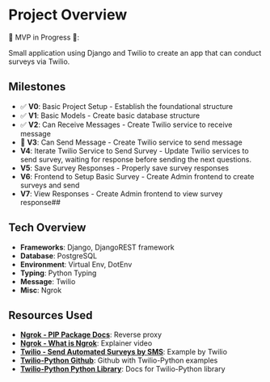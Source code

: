 # Project Overview 

🚧 MVP in Progress 🚧:

Small application using Django and Twilio to create an app that can conduct surveys via Twilio. 

## Milestones
- ✅ **V0**: Basic Project Setup - Establish the foundational structure
- ✅ **V1**: Basic Models - Create basic database structure
- ✅ **V2**: Can Receive Messages - Create Twilio service to receive message
- 🔨 **V3**: Can Send Message - Create Twilio service to send message
- **V4**: Iterate Twilio Service to Send Survey - Update Twilio services to send survey, waiting for response before sending the next questions.
- **V5**: Save Survey Responses - Properly save survey responses
- **V6**: Frontend to Setup Basic Survey - Create Admin frontend to create surveys and send
- **V7**: View Responses - Create Admin frontend to view survey response##

## Tech Overview 
- **Frameworks**: Django, DjangoREST framework
- **Database**: PostgreSQL
- **Environment**: Virtual Env, DotEnv
- **Typing**: Python Typing
- **Message**: Twilio
- **Misc**: Ngrok

## Resources Used 
- **[Ngrok - PIP Package Docs](https://pypi.org/project/ngrok/)**:  Reverse proxy 
- **[Ngrok - What is Ngrok](https://www.youtube.com/watch?v=UaxqJUXqvro&t=54s)**: Explainer video
- **[Twilio - Send Automated Surveys by SMS](https://www.twilio.com/en-us/blog/send-automated-surveys-sms-python-twilio)**: Example by Twilio
- **[Twilio-Python Github](https://github.com/twilio/twilio-python?tab=readme-ov-file)**: Github with Twilio-Python examples
- **[Twilio-Python Python Library](https://twilio.com/docs/libraries/reference/twilio-python/)**: Docs for Twilio-Python library
